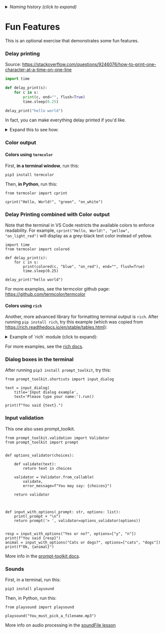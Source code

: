 <details><summary><i>Naming history (click to expand)</i></summary>
<pre>
2023 Jun 06: ex_2f_fun_fesatures.md -- Move & rename to organize the course.
2024 Feb 05: ex_2g_fun_features.md -- Accomodate moving of "ex_2f_modules_intro.md
2024 Feb 14: ex_2d_fun_features.md
</pre>
</details>

# Fun Features

This is an optional exercise that demonstrates some fun features.

### Delay printing

Source: https://stackoverflow.com/questions/9246076/how-to-print-one-character-at-a-time-on-one-line

```python
import time

def delay_print(s):
    for c in s:
        print(c, end="", flush=True)
        time.sleep(0.25)

delay_print("hello world")
```

In fact, you can make everything delay printed if you'd like.

<details><summary>Expand this to see how:</summary>

```python3
import time

real_print = print
real_input = input
 
def print(s):
    for c in s:
        real_print(c, end="", flush=True)
        time.sleep(0.02)
    real_print("\n")
 
def input(s):
    for c in s:
        real_print(c, end="", flush=True)
        time.sleep(0.02)
    return real_input()

print("Notice that the normal print function has now been overridden.")
x = input("You can use input too.")
```
</details>

### Color output

#### Colors using `termcolor`

First, **in a terminal window**, run this:

```
pip3 install termcolor
```

Then, **in Python**, run this:

```python3
from termcolor import cprint

cprint("Hello, World!", "green", "on_white")
```

### Delay Printing combined with Color output

Note that the terminal in VS Code restricts the available colors to enforce readability. For example, `cprint("Hello, World!", "yellow", "on_light_red")` will display as a grey-black text color instead of yellow.

```python3
import time
from termcolor import colored

def delay_print(s):
    for c in s:
        print(colored(c, "blue", "on_red"), end="", flush=True)
        time.sleep(0.25)

delay_print("hello world")

```
For more examples, see the termcolor github page: https://github.com/termcolor/termcolor

#### Colors using `rich`

Another, more advanced library for formatting terminal output is `rich`. After running `pip install rich`, try this example (which was copied from https://rich.readthedocs.io/en/stable/tables.html):

<details><summary>Example of `rich` module (click to expand):</summary>

```python3

from rich.console import Console
from rich.table import Table

table = Table(title="Star Wars Movies")

table.add_column("Released", justify="right", style="cyan", no_wrap=True)
table.add_column("Title", style="magenta")
table.add_column("Box Office", justify="right", style="green")

table.add_row("Dec 20, 2019", "Star Wars: The Rise of Skywalker", "$952,110,690")
table.add_row("May 25, 2018", "Solo: A Star Wars Story", "$393,151,347")
table.add_row("Dec 15, 2017", "Star Wars Ep. V111: The Last Jedi", "$1,332,539,889")
table.add_row("Dec 16, 2016", "Rogue One: A Star Wars Story", "$1,332,439,889")

console = Console()
console.print(table) 
```
    
</details>
    
For more examples, see the [rich docs](https://rich.readthedocs.io).

### Dialog boxes in the terminal

After running `pip3 install prompt_toolkit`, try this:

```python3
from prompt_toolkit.shortcuts import input_dialog

text = input_dialog(
    title='Input dialog example',
    text='Please type your name:').run()

print(f"You said {text}.")
```

### Input validation

This one also uses prompt_toolkit.

```python3
from prompt_toolkit.validation import Validator
from prompt_toolkit import prompt
 
 
def options_validator(choices):
 
    def validate(text):    
        return text in choices
 
    validator = Validator.from_callable(
        validate,
        error_message=f"You may say: {choices}")
 
    return validator
 
 
 
def input_with_options(_prompt: str, options: list):
    print(_prompt + "\n")
    return prompt('> ', validator=options_validator(options))
 
 
resp = input_with_options("Yes or no?", options=["y", "n"])
print(f"You said {resp}")
animal = input_with_options("Cats or dogs?", options=["cats", "dogs"])
print(f"Ok, {animal}")
```

More info in the [prompt-toolkit docs](https://python-prompt-toolkit.readthedocs.io).

### Sounds

First, in a terminal, run this:

```
pip3 install playsound
```

Then, in Python, run this:

```
from playsound import playsound

playsound("You_must_pick_a_filename.mp3")
```
More info on audio processing in the [soundFile lesson](https://github.com/python-can-define-radio/python-course/blob/main/classroom_activities/Ch03_Misc_examples/soundFile.md)
